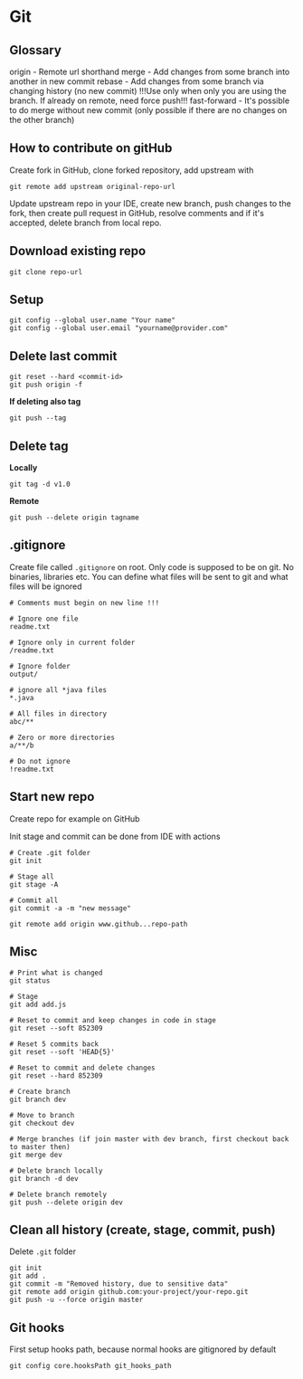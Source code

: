 # Git

## Glossary
origin - Remote url shorthand
merge - Add changes from some branch into another in new commit
rebase - Add changes from some branch via changing history (no new commit) !!!Use only when only you are using the branch. If already on remote, need force push!!!
fast-forward - It's possible to do merge without new commit (only possible if there are no changes on the other branch)

## How to contribute on gitHub

Create fork in GitHub, clone forked repository, add upstream with

    git remote add upstream original-repo-url

Update upstream repo in your IDE, create new branch, push changes to the fork, then create pull request in GitHub, resolve comments and if it's accepted, delete branch from local repo.


## Download existing repo

    git clone repo-url

## Setup

    git config --global user.name "Your name"
    git config --global user.email "yourname@provider.com"

## Delete last commit

    git reset --hard <commit-id>
    git push origin -f

**If deleting also tag**

    git push --tag


## Delete tag

**Locally**

    git tag -d v1.0

**Remote**

    git push --delete origin tagname

## .gitignore

Create file called `.gitignore` on root. Only code is supposed to be on git. No binaries, libraries etc.
You can define what files will be sent to git and what files will be ignored

    # Comments must begin on new line !!!

    # Ignore one file
    readme.txt

    # Ignore only in current folder
    /readme.txt

    # Ignore folder
    output/

    # ignore all *java files
    *.java

    # All files in directory
    abc/**

    # Zero or more directories
    a/**/b

    # Do not ignore
    !readme.txt

## Start new repo

Create repo for example on GitHub

Init stage and commit can be done from IDE with actions

    # Create .git folder
    git init

    # Stage all
    git stage -A

    # Commit all
    git commit -a -m "new message"

    git remote add origin www.github...repo-path


## Misc

    # Print what is changed
    git status

    # Stage
    git add add.js

    # Reset to commit and keep changes in code in stage
    git reset --soft 852309

    # Reset 5 commits back
    git reset --soft 'HEAD{5}'

    # Reset to commit and delete changes
    git reset --hard 852309

    # Create branch
    git branch dev

    # Move to branch
    git checkout dev

    # Merge branches (if join master with dev branch, first checkout back to master then)
    git merge dev

    # Delete branch locally
    git branch -d dev

    # Delete branch remotely
    git push --delete origin dev

## Clean all history (create, stage, commit, push)

Delete `.git` folder

    git init
    git add .
    git commit -m "Removed history, due to sensitive data"
    git remote add origin github.com:your-project/your-repo.git
    git push -u --force origin master

## Git hooks

First setup hooks path, because normal hooks are gitignored by default

    git config core.hooksPath git_hooks_path
